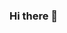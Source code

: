 ### Hi there 👋
<!--
**VoloshinaV/VoloshinaV** is a ✨ _special_ ✨ repository because its `README.md` (this file) appears on your GitHub profile.
<div id="header" align="center">
  <img scr="https://media.giphy.com/media/ZCes4khR2025X0rOLY/giphy.gif" width="100"/>
</div>
Here are some ideas to get you started:

- 🔭 I’m currently working on ...
- 🌱 I’m currently learning ...
- 👯 I’m looking to collaborate on ...
- 🤔 I’m looking for help with ...
- 💬 Ask me about ...
- 📫 How to reach me: ...
- 😄 Pronouns: ...
- ⚡ Fun fact: ...
-->
